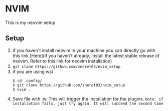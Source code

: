 # NVIM
This is my neovim setup

## Setup
1. if you haven't install neovim in your machine you can directly go with this link [Here](If you haven't already, install the latest stable release of neovim. Refer to this link for neovim installation)
2. `git clone https://github.com/zneret03/nvim_setup`
3. if you are using wsl
   ```
   $ cd .config/
   $ git clone https://github.com/zneret03/nvim_setup
   $ nvim . 
   ```
4. Save file with :w. This will trigger the installation for the plugins. `Note: if installation fails, just try again. It will succeed the second time`
